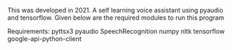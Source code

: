 This was developed in 2021. A self learning voice assistant using pyaudio and tensorflow. Given below are the required modules to run this program

Requirements:
pyttsx3
pyaudio
SpeechRecognition
numpy
nltk
tensorflow
google-api-python-client
